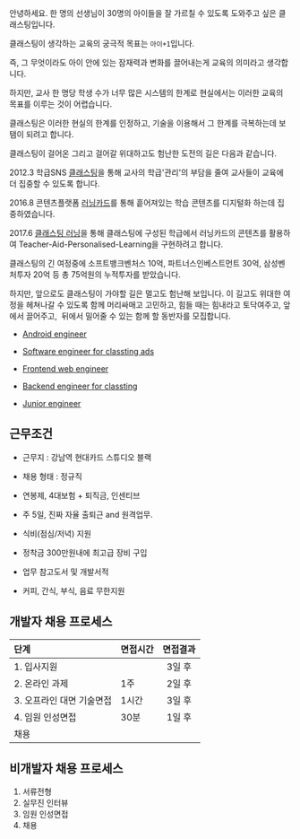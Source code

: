 안녕하세요. 한 명의 선생님이 30명의 아이들을 잘 가르칠 수 있도록 도와주고 싶은 클래스팅입니다.

클래스팅이 생각하는 교육의 궁극적 목표는 `아이+1`입니다.

즉, 그 무엇이라도 아이 안에 있는 잠재력과 변화를 끌어내는게 교육의 의미라고 생각합니다.

하지만, 교사 한 명당 학생 수가 너무 많은 시스템의 한계로 현실에서는 이러한 교육의 목표를 이루는 것이 어렵습니다.

클래스팅은 이러한 현실의 한계를 인정하고, 기술을 이용해서 그 한계를 극복하는데 보탬이 되려고 합니다.

클래스팅이 걸어온 그리고 걸어갈 위대하고도 험난한 도전의 길은 다음과 같습니다.

2012.3 학급SNS [클래스팅](https://www.classting.com)을 통해 교사의 학급'관리'의 부담을 줄여 교사들이 교육에 더 집중할 수 있도록 합니다.

2016.8 콘텐츠플랫폼 [러닝카드](https://www.learningcard.com)를 통해 흩어져있는 학습 콘텐츠를 디지털화 하는데 집중하였습니다.

2017.6 [클래스팅 러닝](https://learning.classting.com)을 통해 클래스팅에 구성된 학급에서 러닝카드의 콘텐츠를 활용하여 Teacher-Aid-Personalised-Learning을 구현하려고 합니다.

클래스팅의 긴 여정중에 소프트뱅크벤처스 10억, 파트너스인베스트먼트 30억, 삼성벤처투자 20억 등 총 75억원의 누적투자를 받았습니다.

하지만, 앞으로도 클래스팅이 가야할 길은 멀고도 험난해 보입니다. 이 길고도 위대한 여정을 헤쳐나갈 수 있도록 함께 머리싸매고 고민하고, 힘들 때는 힘내라고 토닥여주고, 앞에서 끌어주고,  뒤에서 밀어줄 수 있는 함께 할 동반자를 모집합니다.

- [Android engineer](engineers/android.md)
- [Software engineer for classting ads](engineers/engineer_ads.md)

- [Frontend web engineer](engineers/frontend-web.md)

- [Backend engineer for classting](engineers/backend_classting.md)

- [Junior engineer](engineers/junior.md)

## 근무조건

- 근무지 : 강남역 현대카드 스튜디오 블랙

- 채용 형태 : 정규직

- 연봉제, 4대보험 + 퇴직금, 인센티브

- 주 5일, 진짜 자율 출퇴근 and 원격업무.

- 식비(점심/저녁) 지원

- 정착금 300만원내에 최고급 장비 구입

- 업무 참고도서 및 개발서적

- 커피, 간식, 부식, 음료 무한지원

## 개발자 채용 프로세스

|  단계  | 면접시간 | 면접결과 |
|:------|:-------|:---------:|
| 1. 입사지원 |  | 3일 후 |
| 2. 온라인 과제 | 1주 | 2일 후 |
| 3. 오프라인 대면 기술면접 | 1시간 | 3일 후 |
| 4. 임원 인성면접| 30분 | 1일 후 |
| 채용 |  |  |


## 비개발자 채용 프로세스

1. 서류전형
2. 실무진 인터뷰
3. 임원 인성면접
4. 채용
